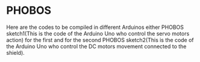 PHOBOS
======

Here are the codes to be compiled in different Arduinos either PHOBOS sketch1(This is the code of the Arduino Uno who control the servo motors action) for the first and for the second PHOBOS sketch2(This is the code of the Arduino Uno who control the DC motors movement connected to the shield).
